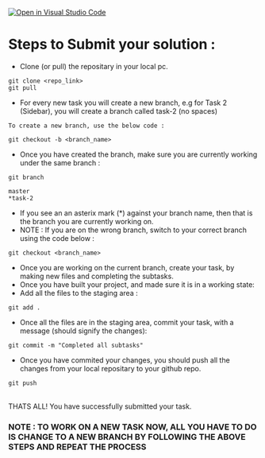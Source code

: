 [![Open in Visual Studio Code](https://classroom.github.com/assets/open-in-vscode-c66648af7eb3fe8bc4f294546bfd86ef473780cde1dea487d3c4ff354943c9ae.svg)](https://classroom.github.com/online_ide?assignment_repo_id=9478479&assignment_repo_type=AssignmentRepo)
# Steps to Submit your solution :

- Clone (or pull) the repositary in your local pc.
```
git clone <repo_link>
git pull
```

- For every new task you will create a new branch, e.g for Task 2 (Sidebar), you will create a branch called task-2 (no spaces)
```
To create a new branch, use the below code :

git checkout -b <branch_name>
```

- Once you have created the branch, make sure you are currently working under the same branch :
```
git branch

master
*task-2
```
- If you see an an asterix mark (*) against your branch name, then that is the branch you are currently working on.
- NOTE : If you are on the wrong branch, switch to your correct branch using the code below :
```
git checkout <branch_name>
```
- Once you are working on the current branch, create your task, by making new files and completing the subtasks.
- Once you have built your project, and made sure it is in a working state:
- Add all the files to the staging area :
```
git add .
```
-  Once all the files are in the staging area, commit your task, with a message (should signify the changes):
```
git commit -m "Completed all subtasks"
```
- Once you have commited your changes, you should push all the changes from your local repositary to your github repo.
```
git push
```
<br>
THATS ALL! You have successfully submitted your task.
<br>
<h3> NOTE : TO WORK ON A NEW TASK NOW, ALL YOU HAVE TO DO IS CHANGE TO A NEW BRANCH BY FOLLOWING THE ABOVE STEPS AND REPEAT THE PROCESS <h3>
